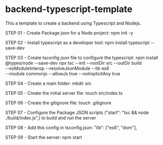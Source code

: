 # backend-typescript-template

This a template to create a backend using Typescript and Nodejs.

STEP 01 - Create Package json for a Node project: npm init -y

STEP 02 - Install typescript as a developer tool: npm install typescript --save-dev

STEP 03 - Create tsconfig json file to configure the typescript: npm install @types/node --save-dev
npx tsc --init --rootDir src --outDir build \
--esModuleInterop --resolveJsonModule --lib es6 \
--module commonjs --allowJs true --noImplicitAny true

STEP 04 - Create a main folder: mkdir src

STEP 05 - Create the initial server file: touch src/index.ts

STEP 06 - Create the gitignore file: touch .gitignore

STEP 07 - Configure the Package JSON scripts ("start": "tsc && node ./build/index.js",) to build and run the server

STEP 08 - Add this config in tsconfig.json: "lib": ["es6", "dom"],

STEP 09 - Start the server: npm start